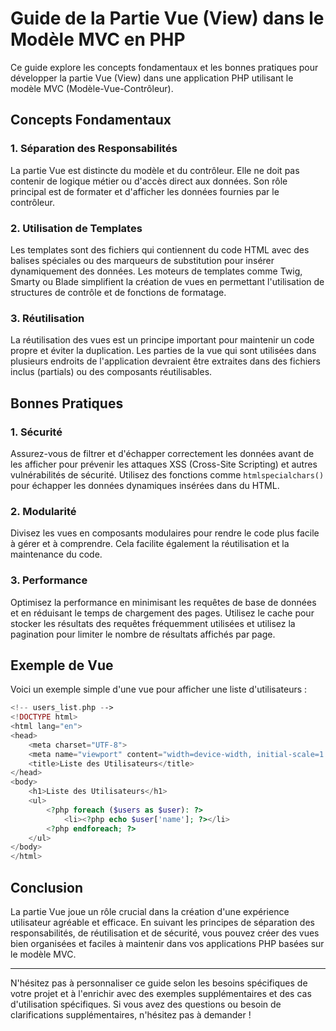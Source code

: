 # Guide de la Partie Vue (View) dans le Modèle MVC en PHP

Ce guide explore les concepts fondamentaux et les bonnes pratiques pour développer la partie Vue (View) dans une application PHP utilisant le modèle MVC (Modèle-Vue-Contrôleur).

## Concepts Fondamentaux

### 1. Séparation des Responsabilités

La partie Vue est distincte du modèle et du contrôleur. Elle ne doit pas contenir de logique métier ou d'accès direct aux données. Son rôle principal est de formater et d'afficher les données fournies par le contrôleur.

### 2. Utilisation de Templates

Les templates sont des fichiers qui contiennent du code HTML avec des balises spéciales ou des marqueurs de substitution pour insérer dynamiquement des données. Les moteurs de templates comme Twig, Smarty ou Blade simplifient la création de vues en permettant l'utilisation de structures de contrôle et de fonctions de formatage.

### 3. Réutilisation

La réutilisation des vues est un principe important pour maintenir un code propre et éviter la duplication. Les parties de la vue qui sont utilisées dans plusieurs endroits de l'application devraient être extraites dans des fichiers inclus (partials) ou des composants réutilisables.

## Bonnes Pratiques

### 1. Sécurité

Assurez-vous de filtrer et d'échapper correctement les données avant de les afficher pour prévenir les attaques XSS (Cross-Site Scripting) et autres vulnérabilités de sécurité. Utilisez des fonctions comme `htmlspecialchars()` pour échapper les données dynamiques insérées dans du HTML.

### 2. Modularité

Divisez les vues en composants modulaires pour rendre le code plus facile à gérer et à comprendre. Cela facilite également la réutilisation et la maintenance du code.

### 3. Performance

Optimisez la performance en minimisant les requêtes de base de données et en réduisant le temps de chargement des pages. Utilisez le cache pour stocker les résultats des requêtes fréquemment utilisées et utilisez la pagination pour limiter le nombre de résultats affichés par page.

## Exemple de Vue

Voici un exemple simple d'une vue pour afficher une liste d'utilisateurs :

```php
<!-- users_list.php -->
<!DOCTYPE html>
<html lang="en">
<head>
    <meta charset="UTF-8">
    <meta name="viewport" content="width=device-width, initial-scale=1.0">
    <title>Liste des Utilisateurs</title>
</head>
<body>
    <h1>Liste des Utilisateurs</h1>
    <ul>
        <?php foreach ($users as $user): ?>
            <li><?php echo $user['name']; ?></li>
        <?php endforeach; ?>
    </ul>
</body>
</html>
```

## Conclusion

La partie Vue joue un rôle crucial dans la création d'une expérience utilisateur agréable et efficace. En suivant les principes de séparation des responsabilités, de réutilisation et de sécurité, vous pouvez créer des vues bien organisées et faciles à maintenir dans vos applications PHP basées sur le modèle MVC.

---

N'hésitez pas à personnaliser ce guide selon les besoins spécifiques de votre projet et à l'enrichir avec des exemples supplémentaires et des cas d'utilisation spécifiques. Si vous avez des questions ou besoin de clarifications supplémentaires, n'hésitez pas à demander !
